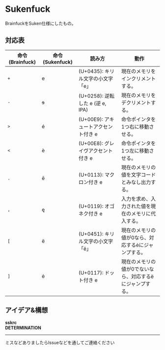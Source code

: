 # Sukenfuck
BrainfuckをSuken仕様にしたもの。


## 対応表
| 命令 (Brainfuck) | 命令 (Sukenfuck)| 読み方 | 動作 |
|--------------|------|--------|------|
| `+`          | е    | (U+0435): キリル文字の小文字「е」 | 現在のメモリをインクリメントする。 |
| `-`          | ɘ    | (U+0258): 逆転した e (逆 e, IPA) | 現在のメモリをデクリメントする。 |
| `>`          | é    | (U+00E9): アキュートアクセント付き e | 命令ポインタを1つ右に移動させる。 |
| `<`          | è    | (U+00E8): グレイヴアクセント付き e | 命令ポインタを1つ左に移動させる。 |
| `.`          | ē    | (U+0113): マクロン付き e | 現在のメモリの値を文字コードとみなし出力する。 |
| `,`          | ę    | (U+0119): オゴネク付き e | 入力を求め、入力された値を現在のメモリに代入する。 |
| `[`          | ё    | (U+0451): キリル文字の小文字「ё」 | 現在のメモリの値が0なら、対応するėにジャンプする。 |
| `]`          | ė    | (U+0117): ドット付き e | 現在のメモリの値が0でないなら、対応するёにジャンプする。 |


## アイデア&構想
**sskrc**  
**DETERMINATION**

---
ミスなどありましたらIssueなどを通してご連絡ください
